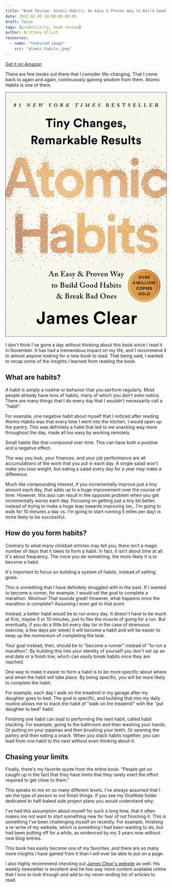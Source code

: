 ```yaml
---
title: "Book Review: Atomic Habits: An Easy & Proven Way to Build Good Habits & Break Bad Ones"
date: 2022-02-05 10:00:00-08:00
draft: false
tags: [productivity, book review]
author: Brittany Ellich
resources:
  - name: "featured-image"
    src: "atomic-habits.jpeg"
---
```


[Get it on Amazon](https://read.amazon.com/kp/embed?asin=B07D23CFGR&preview=newtab&linkCode=kpe&ref_=cm_sw_r_kb_dp_QX834PP008N7BFTEBXPZ&tag=brittanyellich-20)

There are few books out there that I consider life-changing. That I come back to again and again, continuously gaining wisdom from them. Atomic Habits is one of them.

![Atomic Habits by James Clear](atomic-habits.jpeg)

I don't think I've gone a day without thinking about this book since I read it in November. It has had a tremendous impact on my life, and I recommend it to almost anyone looking for a new book to read. That being said, I wanted to recap some of the insights I learned from reading the book.

## What are habits?

A habit is simply a routine or behavior that you perform regularly. Most people already have tons of habits, many of which you don't even notice. There are many things that I do every day that I wouldn't necessarily call a "habit".

For example, one negative habit about myself that I noticed after reading Atomic Habits was that every time I went into the kitchen, I would open up the pantry. This was definitely a habit that led to me snacking way more throughout the day, made all too easy by working remotely.

Small habits like that compound over time. This can have both a positive and a negative effect.

The way you look, your finances, and your job performance are all accumulations of the work that you put in each day. A single salad won’t make you lose weight, but eating a salad every day for a year may make a difference.

Much like compounding interest, if you incrementally improve just a tiny amount each day, that adds up to a huge improvement over the course of time. However, this also can result in the opposite problem when you get incrementally worse each day. Focusing on getting just a tiny bit better, instead of trying to make a huge leap towards improving (ex., I'm going to walk for 10 minutes a day vs. I'm going to start running 5 miles per day) is more likely to be successful.

## How do you form habits?

Contrary to what many clickbait articles may tell you, there isn't a magic number of days that it takes to form a habit. In fact, it isn't about time at all. It's about frequency. The more you do something, the more likely it is to become a habit.

It's important to focus on building a system of habits, instead of setting goals.

This is something that I have definitely struggled with in the past. If I wanted to become a runner, for example, I would set the goal to complete a marathon. Woohoo! That sounds great! However, what happens once the marathon is complete? Assuming I even get to that point.

Instead, a better habit would be to run every day. It doesn't have to be much at first, maybe 5 or 10 minutes, just to flex the muscle of going for a run. But eventually, if you do a little bit every day (or in the case of strenuous exercise, a few days per week) it will become a habit and will be easier to keep up the momentum of completing the task.

Your goal instead, then, should be to "become a runner" instead of "to run a marathon". By building this into your identity of yourself you don't set up an end date or a finish line, which can easily break habits once they are reached.

One way to make it easier to form a habit is to be more specific about where and when the habit will take place. By being specific, you will be more likely to complete the habit.

For example, each day I walk on the treadmill in my garage after my daughter goes to bed. The goal is specific, and building that into my daily routine allows me to stack the habit of "walk on the treadmill" with the "put daughter to bed" habit.

Finishing one habit can lead to performing the next habit, called habit stacking. For example, going to the bathroom and then washing your hands. Or putting on your pajamas and then brushing your teeth. Or opening the pantry and then eating a snack. When you stack habits together, you can lead from one habit to the next without even thinking about it.

## Chasing your limits

Finally, there's my favorite quote from the entire book. “People get so caught up in the fact that they have limits that they rarely exert the effort required to get close to them.”

This speaks to me on so many different levels. I've always assumed that I am the type of person to not finish things. If you see my OneNote folder dedicated to half-baked side project plans you would understand why.

I've had this assumption about myself for such a long time, that it often makes me not want to start something new for fear of not finishing it. This is something I've been challenging myself on recently. For example, finishing a re-write of my website, which is something I had been wanting to do, but had been putting off for a while, as evidenced by my 3 years now without new blog entries.

This book has easily become one of my favorites, and there are so many more insights I have gained from it than I will ever be able to put on a page.

I also highly recommend checking out [James Clear's website](https://jamesclear.com/) as well. His weekly newsletter is excellent and he has way more content available online that I love to look through and add to my never-ending list of articles to read.
